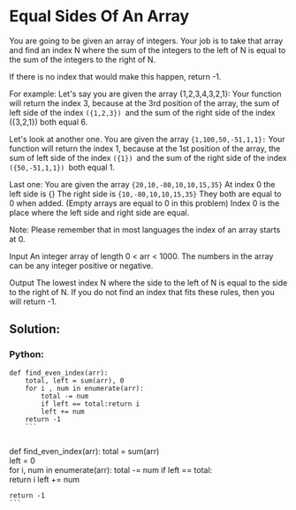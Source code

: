 # Equal Sides Of An Array
You are going to be given an array of integers. Your job is to take that array and find an index N where the sum of the integers to the left of N is equal to the sum of the integers to the right of N.

If there is no index that would make this happen, return -1.

For example:
Let's say you are given the array {1,2,3,4,3,2,1}:
Your function will return the index 3, because at the 3rd position of the array, the sum of left side of the index `({1,2,3}) `and the sum of the right side of the index ({3,2,1}) both equal 6.

Let's look at another one.
You are given the array `{1,100,50,-51,1,1}:`
Your function will return the index 1, because at the 1st position of the array, the sum of left side of the index `({1}) `and the sum of the right side of the index `({50,-51,1,1}) `both equal 1.

Last one:
You are given the array `{20,10,-80,10,10,15,35}`
At index 0 the left side is {}
The right side is `{10,-80,10,10,15,35}`
They both are equal to 0 when added. (Empty arrays are equal to 0 in this problem)
Index 0 is the place where the left side and right side are equal.

Note: Please remember that in most languages the index of an array starts at 0.

Input
An integer array of length 0 < arr < 1000. The numbers in the array can be any integer positive or negative.

Output
The lowest index N where the side to the left of N is equal to the side to the right of N. If you do not find an index that fits these rules, then you will return -1.
## Solution:
### Python:
```
def find_even_index(arr):
    total, left = sum(arr), 0
    for i , num in enumerate(arr):
        total -= num
        if left == total:return i
        left += num
    return -1
    ```


```
def find_even_index(arr):
    total = sum(arr)  
    left = 0          
    for i, num in enumerate(arr):
        total -= num 
        if left == total:  
            return i
        left += num  
    
    return -1  
    ```